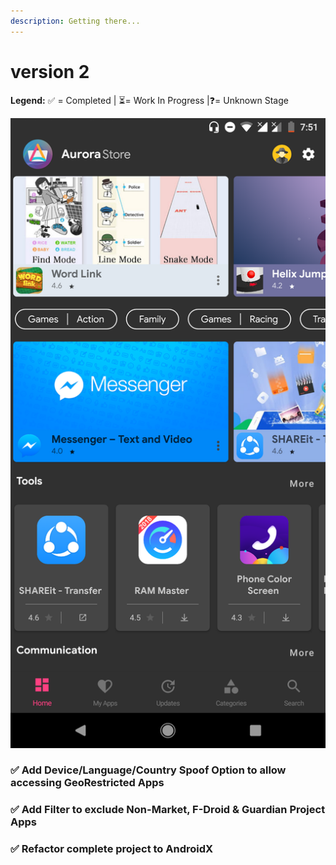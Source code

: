 ```yaml
---
description: Getting there...
---
```


# version 2

**Legend:** ✅ = Completed​ \| ⏳= Work In Progress​ \|❓= Unknown Stage​​

![Aurora Store v2 screenshot taken from Reddit](../.gitbook/assets/wh08ch49ffi11.jpg)

### ✅ Add Device/Language/Country Spoof Option to allow accessing GeoRestricted Apps​



### ✅ Add Filter to exclude Non-Market, F-Droid & Guardian Project Apps​



### ✅ Refactor complete project to AndroidX​

